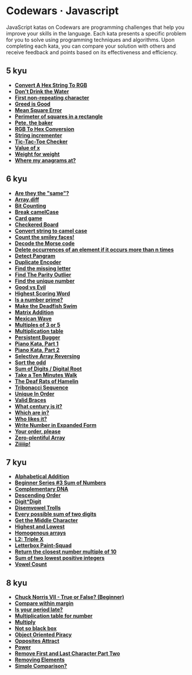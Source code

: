 # Codewars · Javascript

JavaScript katas on Codewars are programming challenges that help you improve your skills in the language. Each kata presents a specific problem for you to solve using programming techniques and algorithms. Upon completing each kata, you can compare your solution with others and receive feedback and points based on its effectiveness and efficiency.

## 5 kyu

- **[Convert A Hex String To RGB](./5-kyu/convert-a-hex-string-to-rgb.md)**
- **[Don't Drink the Water](./5-kyu/dont-drink-the-water.md)**
- **[First non-repeating character](./5-kyu/first-non-repeating-character.md)**
- **[Greed is Good](./5-kyu/greed-is-good.md)**
- **[Mean Square Error](./5-kyu/mean-square-error.md)**
- **[Perimeter of squares in a rectangle](./5-kyu/perimeter-of-squares-in-a-rectangle.md)**
- **[Pete, the baker](./5-kyu/pete-the-baker.md)**
- **[RGB To Hex Conversion](./5-kyu/rgb-to-hex-conversion.md)**
- **[String incrementer](./5-kyu/string_incrementer.md)**
- **[Tic-Tac-Toe Checker](./5-kyu/tic-tac-toe-checker.md)**
- **[Value of x](./5-kyu/value-of-x.md)**
- **[Weight for weight](./5-kyu/weight-for-weight.md)**
- **[Where my anagrams at?](./5-kyu/where-my-anagrams-at.md)**

## 6 kyu

- **[Are they the "same"?](./6-kyu/are-they-the-same.md)**
- **[Array.diff](./6-kyu/array-diff.md)**
- **[Bit Counting](./6-kyu/bit-counting.md)**
- **[Break camelCase](./6-kyu/break-camel-case.md)**
- **[Card game](./6-kyu/card-game.md)**
- **[Checkered Board](./6-kyu/checkered-board.md)**
- **[Convert string to camel case](./6-kyu/convert-string-to-camel-case.md)**
- **[Count the smiley faces!](./6-kyu/count-the-smiley-faces.md)**
- **[Decode the Morse code](./6-kyu/decode-the-morse-code.md)**
- **[Delete occurrences of an element if it occurs more than n times](./6-kyu/delete-occurrences-of-an-element-if-it-occurs-more-than-n-times.md)**
- **[Detect Pangram](./6-kyu/detect-pangram.md)**
- **[Duplicate Encoder](./6-kyu/duplicate-encoder.md)**
- **[Find the missing letter](./6-kyu/find-the-missing-letter.md)**
- **[Find The Parity Outlier](./6-kyu/find-the-parity-outlier.md)**
- **[Find the unique number](./6-kyu/find-the-unique-number.md)**
- **[Good vs Evil](./6-kyu/good-vs-evil.md)**
- **[Highest Scoring Word](./6-kyu/highest-scoring-word.md)**
- **[Is a number prime?](./6-kyu/is-a-number-prime.md)**
- **[Make the Deadfish Swim](./6-kyu/make-the-deadfish-swim.md)**
- **[Matrix Addition](./6-kyu/matrix-addition.md)**
- **[Mexican Wave](./6-kyu/mexican-wave.md)**
- **[Multiples of 3 or 5](./6-kyu/multiples-of-3-or-5.md)**
- **[Multiplication table](./6-kyu/multiplication-table.md)**
- **[Persistent Bugger](./6-kyu/persistent-bugger.md)**
- **[Piano Kata, Part 1](./6-kyu/piano-kata-part-1.md)**
- **[Piano Kata, Part 2](./6-kyu/piano-kata-part-2.md)**
- **[Selective Array Reversing](./6-kyu/selective-array-reversing.md)**
- **[Sort the odd](./6-kyu/sort-the-odd.md)**
- **[Sum of Digits / Digital Root](./6-kyu/sum-of-digits-digital-root.md)**
- **[Take a Ten Minutes Walk](./6-kyu/take-a-ten-minutes-walk.md)**
- **[The Deaf Rats of Hamelin](./6-kyu/the-deaf-rats-of-hamelin.md)**
- **[Tribonacci Sequence](./6-kyu/tribonacci-sequence.md)**
- **[Unique In Order](./6-kyu/unique-in-order.md)**
- **[Valid Braces](./6-kyu/valid-braces.md)**
- **[What century is it?](./6-kyu/what-century-is-it.md)**
- **[Which are in?](./6-kyu/which-are-in.md)**
- **[Who likes it?](./6-kyu/who-likes-it.md)**
- **[Write Number in Expanded Form](./6-kyu/write-number-in-expanded-form.md)**
- **[Your order, please](./6-kyu/your-order-please.md)**
- **[Zero-plentiful Array](./6-kyu/zero-plentiful-array.md)**
- **[Ziiiiip!](./6-kyu/ziiiiip.md)**

## 7 kyu

- **[Alphabetical Addition](./7-kyu/alphabetical-addition.md)**
- **[Beginner Series #3 Sum of Numbers](./7-kyu/beginner-series-3-sum-of-numbers.md)**
- **[Complementary DNA](./7-kyu/complementary-dna.md)**
- **[Descending Order](./7-kyu/descending-order.md)**
- **[Digit\*Digit](./7-kyu/digit-digit.md)**
- **[Disemvowel Trolls](./7-kyu/disemvowel-trolls.md)**
- **[Every possible sum of two digits](./7-kyu/every-possible-sum-of-two-digits.md)**
- **[Get the Middle Character](./7-kyu/get-the-middle-character.md)**
- **[Highest and Lowest](./7-kyu/highest-and-lowest.md)**
- **[Homogenous arrays](./7-kyu/homogenous-arrays.md)**
- **[L2: Triple X](./7-kyu/l2-triple-x.md)**
- **[Letterbox Paint-Squad](./7-kyu/letterbox-paint-squad.md)**
- **[Return the closest number multiple of 10](./7-kyu/return-the-closest-number-multiple-of-10.md)**
- **[Sum of two lowest positive integers](./7-kyu/sum-of-two-lowest-positive-integers.md)**
- **[Vowel Count](./7-kyu/vowel-count.md)**

## 8 kyu

- **[Chuck Norris VII - True or False? (Beginner)](./8-kyu/chuck-norris-vii-true-or-false-beginner.md)**
- **[Compare within margin](./8-kyu/compare-within-margin.md)**
- **[Is your period late?](./8-kyu/is-your-period-late.md)**
- **[Multiplication table for number](./8-kyu/multiplication-table-for-number.md)**
- **[Multiply](./8-kyu/multiply.md)**
- **[Not so black box](./8-kyu/not-so-black-box.md)**
- **[Object Oriented Piracy](./8-kyu/object-oriented-piracy.md)**
- **[Opposites Attract](./8-kyu/opposites-attract.md)**
- **[Power](./8-kyu/power.md)**
- **[Remove First and Last Character Part Two](./8-kyu/remove-first-and-last-character-part-two.md)**
- **[Removing Elements](./8-kyu/removing-elements.md)**
- **[Simple Comparison?](./8-kyu/simple-comparison.md)**
